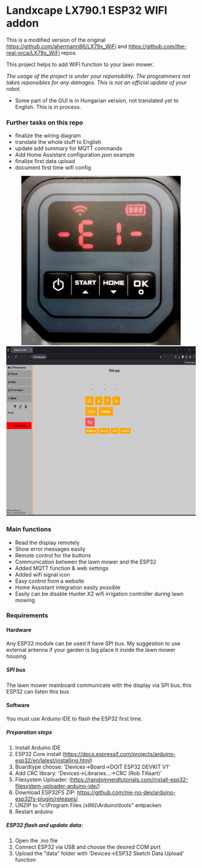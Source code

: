 # Landxcape LX790.1 ESP32 WIFI addon

This is a modified version of the original https://github.com/ahermann86/LX79x_WiFi and https://github.com/the-real-orca/LX79x_WiFi repos.

This project helps to add WIFI function to your lawn mower.

*The usage of the project is under your reponsibility. The programmers not takes reponsibles for any damages. This is not an official update of your robot.*

- Some part of the GUI is in Hungarian version, not translated yet to English. This is in process.

### Further tasks on this repo
- finalize the wiring diagram
- translate the whole stuff to English
- update add summary for MQTT commands
- Add Home Assistant configuration.json example
- finalize first data upload
- document first time wifi config

<p align="center">
  <img src=pic/Display.jpg height="450"/>
  <img src=pic/main_page.png height="450"/>
</p>



### Main functions
- Read the display remotely
- Show error messages easily
- Remote control for the buttons
- Communication between the lawn mower and the ESP32
- Added MQTT function & web settings
- Added wifi signal icon
- Easy control from a website
- Home Assistant integration easily possible
- Easily can be disable Hunter X2 wifi irrigation controller during lawn mowing

### Requirements
#### Hardware
Any ESP32 module can be used if have SPI bus. My suggestion to use external antenna if your garden is big place it inside the lawn mower housing.

##### SPI bus
The lawn mower mainboard communicate with the display via SPI bus, this ESP32 can listen this bus

#### Software
You must use Arduino IDE to flash the ESP32 first time.

##### Preparation steps
1. Install Arduino IDE
2. ESP32 Core install (https://docs.espressif.com/projects/arduino-esp32/en/latest/installing.html)
3. Boardtype choose: 'Devices->Board->DOIT ESP32 DEVKIT V1'
4. Add CRC library: 'Devices->Libraries...->CRC (Rob Tillaart)'
5. Filesystem Uploader: (https://randomnerdtutorials.com/install-esp32-filesystem-uploader-arduino-ide/)
  1. Download ESP32FS ZIP: https://github.com/me-no-dev/arduino-esp32fs-plugin/releases/
  2. UNZIP to "c:\Program Files (x86)\Arduino\tools\" entpacken
  3. Restart arduino

##### ESP32 flash and update data:
1. Open the .ino file
2. Connect ESP32 via USB and choose the desired COM port
3. Upload the "data" folder with 'Devices->ESP32 Sketch Data Upload' function
